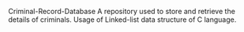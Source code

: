 Criminal-Record-Database
 A repository used to store and retrieve the details of criminals.
 Usage of Linked-list data structure of C language.
